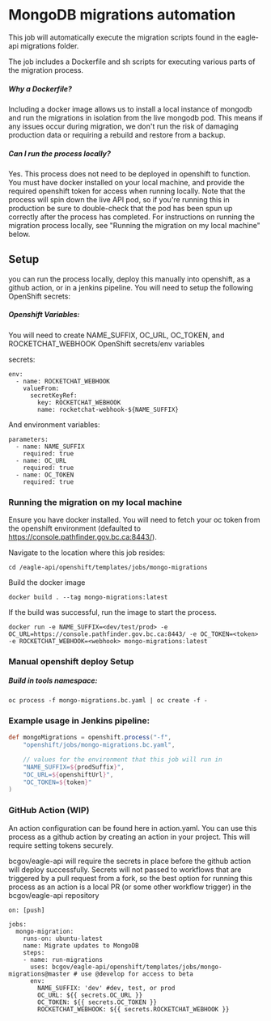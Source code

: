 # MongoDB migrations automation

This job will automatically execute the migration scripts found in the eagle-api migrations folder.

The job includes a Dockerfile and sh scripts for executing various parts of the migration process.

##### Why a Dockerfile?
Including a docker image allows us to install a local instance of mongodb and run the migrations in isolation from the live mongodb pod. This means if any issues occur during migration, we don't run the risk of damaging production data or requiring a rebuild and restore from a backup.

##### Can I run the process locally?
Yes. This process does not need to be deployed in openshift to function. You must have docker installed on your local machine, and provide the required openshift token for access when running locally. Note that the process will spin down the live API pod, so if you're running this in production be sure to double-check that the pod has been spun up correctly after the process has completed. For instructions on running the migration process locally, see "Running the migration on my local machine" below.

## Setup

you can run the process locally, deploy this manually into openshift, as a github action, or in a jenkins pipeline. You will need to setup the following OpenShift secrets:

##### Openshift Variables:

You will need to create NAME_SUFFIX, OC_URL, OC_TOKEN, and ROCKETCHAT_WEBHOOK OpenShift secrets/env variables

secrets:
```
env:
  - name: ROCKETCHAT_WEBHOOK
    valueFrom:
      secretKeyRef:
        key: ROCKETCHAT_WEBHOOK
        name: rocketchat-webhook-${NAME_SUFFIX}
```
And environment variables:
```
parameters:
  - name: NAME_SUFFIX
    required: true
  - name: OC_URL
    required: true
  - name: OC_TOKEN
    required: true
```
### Running the migration on my local machine

Ensure you have docker installed. You will need to fetch your oc token from the openshift environment (defaulted to https://console.pathfinder.gov.bc.ca:8443/).

Navigate to the location where this job resides:
```
cd /eagle-api/openshift/templates/jobs/mongo-migrations
```
Build the docker image
```
docker build . --tag mongo-migrations:latest
```
If the build was successful, run the image to start the process.
```
docker run -e NAME_SUFFIX=<dev/test/prod> -e OC_URL=https://console.pathfinder.gov.bc.ca:8443/ -e OC_TOKEN=<token> -e ROCKETCHAT_WEBHOOK=<webhook> mongo-migrations:latest
```
### Manual openshift deploy Setup

##### Build in tools namespace:
```
oc process -f mongo-migrations.bc.yaml | oc create -f -
```

### Example usage in Jenkins pipeline:

```groovy
def mongoMigrations = openshift.process("-f",
    "openshift/jobs/mongo-migrations.bc.yaml",

    // values for the environment that this job will run in
    "NAME_SUFFIX=${prodSuffix}",
    "OC_URL=${openshiftUrl}",
    "OC_TOKEN=${token}"
)
```

### GitHub Action (WIP)

An action configuration can be found here in action.yaml. You can use this process as a github action by creating an action in your project. This will require setting tokens securely.

bcgov/eagle-api will require the secrets in place before the github action will deploy successfully. Secrets will not passed to workflows that are triggered by a pull request from a fork, so the best option for running this process as an action is a local PR (or some other workflow trigger) in the bcgov/eagle-api repository

```
on: [push]

jobs:
  mongo-migration:
    runs-on: ubuntu-latest
    name: Migrate updates to MongoDB
    steps:
    - name: run-migrations
      uses: bcgov/eagle-api/openshift/templates/jobs/mongo-migrations@master # use @develop for access to beta
      env:
        NAME_SUFFIX: 'dev' #dev, test, or prod
        OC_URL: ${{ secrets.OC_URL }}
        OC_TOKEN: ${{ secrets.OC_TOKEN }}
        ROCKETCHAT_WEBHOOK: ${{ secrets.ROCKETCHAT_WEBHOOK }}
```